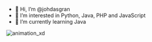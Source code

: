 - 👋 Hi, I’m @johdasgran
- 👀 I’m interested in Python, Java, PHP and JavaScript
- 🌱 I’m currently learning Java

![animation_xd](https://user-images.githubusercontent.com/69698539/129458604-65b9025e-0a24-42c9-ae07-3d122004402d.gif)


<!---
- 💞️ I’m looking to collaborate on ...
- 📫 How to reach me ...
johdasgran/johdasgran is a ✨ special ✨ repository because its `README.md` (this file) appears on your GitHub profile.
You can click the Preview link to take a look at your changes.
--->
